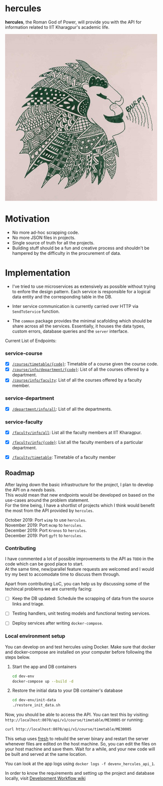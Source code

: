 # hercules

**hercules**, the Roman God of Power, will provide you with the API for information related to IIT Kharagpur's academic life.

![artwork](images/artwork.jpg "Hide of the Nemean lion worn by Hercules")

# Motivation

- No more ad-hoc scrapping code.
- No more JSON files in projects.
- Single source of truth for all the projects.
- Building stuff should be a fun and creative process and shouldn't be hampered by the difficulty in the procurement of data.

# Implementation

- I've tried to use microservices as extensively as possible without trying to enfore the design pattern.
Each service is responsible for a logical data entity and the corresponding table in the DB.  

- Inter service communication is currently carried over HTTP via `SendToService` function.  

- The `common` package provides the minimal scafolding which should be share across all the services.
Essentially, it houses the data types, custom errors, database queries and the `server` interface.
  
Current List of Endpoints:

### service-course
- [x] [`/course/timetable/{code}`](https://hercules-10496.herokuapp.com/api/v1/course/timetable/MA61023): Timetable of a course given the course code.
- [x] [`/course/info/department/{code}`](https://hercules-10496.herokuapp.com/api/v1/course/info/department/MA): List of all the courses offered by a department.
- [x] [`/course/info/faculty`](https://hercules-10496.herokuapp.com/api/v1/course/info/faculty?name=Pratima%20Panigrahi&dept=MA): List of all the courses offered by a faculty member.

### service-department
- [x] [`/department/info/all`](https://hercules-10496.herokuapp.com/api/v1/department/info/all): List of all the departments.

### service-faculty
- [x] [`/faculty/info/all`](https://hercules-10496.herokuapp.com/api/v1/faculty/info/all): List all the faculty members at IIT Kharagpur.
- [x] [`/faculty/info/{code}`](https://hercules-10496.herokuapp.com/api/v1/faculty/info/MA): List all the faculty members of a particular department.
- [x] [`/faculty/timetable`](https://hercules-10496.herokuapp.com/api/v1/faculty/timetable?name=Pratima%20Panigrahi&dept=MA): Timetable of a faculty member


## Roadmap

After laying down the basic infrastructure for the project, I plan to develop the API on a *needs* basis.   
This would mean that new endpoints would be developed on based on the use-cases around the problem statement.  
For the time being, I have a shortlist of projects which I think would benefit the most from the API provided by `hercules`.  

October 2019: Port `wimp` to use `hercules`.   
November 2019: Port `mcmp` to `hercules`.  
December 2019: Port `Kronos` to `hercules`.  
December 2019: Port `gyft` to `hercules`.  

### Contributing

I have commented a lot of possible improvements to the API as `TODO` in the code which can be good place to start.   
At the same time, new/parallel feature requests are welcomed and I would try my best to accomodate time to discuss them through.

Apart from contributing LoC, you can help us by discussing some of the techincal problems we are currently facing:
- [ ] Keep the DB updated: Schedule the scrapping of data from the source links and triage.
- [ ] Testing handlers, unit testing models and functional testing services.
- [ ] Deploy services after writing `docker-compose`.


### Local environment setup

You can develop on and test hercules using Docker. Make sure that docker and
docker-compose are installed on your computer before following the steps below.

1. Start the app and DB containers

    ```sh
    cd dev-env
    docker-compose up --build -d
    ```

2. Restore the initial data to your DB container's database

    ```sh
    cd dev-env/init-data
    ./restore_init_data.sh
    ```

Now, you should be able to access the API. You can test this by visiting:
`http://localhost:8070/api/v1/course/timetable/ME30005` or running:

```sh
curl http://localhost:8070/api/v1/course/timetable/ME30005
```

This setup uses [fresh](https://github.com/pilu/fresh) to rebuild the server
binary and restart the server whenever files are edited on the host machine. So,
you can edit the files on your host machine and save them. Wait for a while, and
your new code will be built and served at the same location.

You can look at the app logs using `docker logs -f devenv_hercules_api_1`.

In order to know the requirements and setting up the project and database locally, visit [Development Workflow wiki](https://github.com/kshitij10496/hercules/wiki/Development-Workflow)
